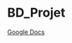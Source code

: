 # BD_Projet

[Google Docs](https://docs.google.com/document/d/1WwUFTjK3Mq6lIoTVToq-J0zbpNA-zmuTexeEYiH9q1U/edit?usp=sharing)
